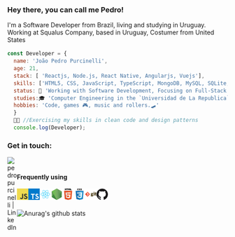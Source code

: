 ### Hey there, you can call me Pedro! 
I'm a Software Developer from Brazil, living and studying in Uruguay.
Working at Squalus Company, based in Uruguay, Costumer from United States
```javascript
const Developer = {
  name: 'João Pedro Purcinelli',
  age: 21,
  stack: [ 'Reactjs, Node.js, React Native, Angularjs, Vuejs'],
  skills: ['HTML5, CSS, JavaScript, TypeScript, MongoDB, MySQL, SQLite, postgreSQL, etc... '], 
  status: 📓 'Working with Software Development, Focusing on Full-Stack',
  studies:🎓 'Computer Engineering in the `Universidad de La Republica` - Montevideo, Uruguay', 'RocketSeat goStack Bootcamp', 'FreeCodeCamp', 'Free Content'
  hobbies: 'Code, games 🎮, music and rollers.🛹'
  }
  💪🏼 //Exercising my skills in clean code and design patterns
  console.log(Developer);
 ```
      
          
       
### Get in touch:
<img align="left" alt="pedropurcinelli | LinkedIn" width="22px" src="https://cdn.jsdelivr.net/npm/simple-icons@v3/icons/linkedin.svg" />
 <br />           

#### Frequently using

<img align="left" alt="JavaScript" width="26px" src="https://raw.githubusercontent.com/github/explore/80688e429a7d4ef2fca1e82350fe8e3517d3494d/topics/javascript/javascript.png" />
<img align="left" alt="JavaScript" width="26px" src="https://raw.githubusercontent.com/github/explore/80688e429a7d4ef2fca1e82350fe8e3517d3494d/topics/typescript/typescript.png" />
<img align="left" alt="React" width="26px" src="https://raw.githubusercontent.com/github/explore/80688e429a7d4ef2fca1e82350fe8e3517d3494d/topics/react/react.png" />
<img align="left" alt="Node.js" width="26px" src="https://raw.githubusercontent.com/github/explore/80688e429a7d4ef2fca1e82350fe8e3517d3494d/topics/nodejs/nodejs.png" />
<img align="left" alt="HTML5" width="26px" src="https://raw.githubusercontent.com/github/explore/80688e429a7d4ef2fca1e82350fe8e3517d3494d/topics/html/html.png" />
<img align="left" alt="CSS3" width="26px" src="https://raw.githubusercontent.com/github/explore/80688e429a7d4ef2fca1e82350fe8e3517d3494d/topics/css/css.png" />
<img align="left" alt="Git" width="26px" src="https://raw.githubusercontent.com/github/explore/80688e429a7d4ef2fca1e82350fe8e3517d3494d/topics/git/git.png" />
<img align="left" alt="GitHub" width="26px" src="https://raw.githubusercontent.com/github/explore/78df643247d429f6cc873026c0622819ad797942/topics/github/github.png" />

<br />
<br />
     
![Anurag's github stats](https://github-readme-stats.vercel.app/api?username=jowpurcinelli&show_icons=true&theme=dark)
  
